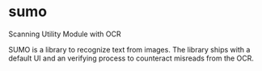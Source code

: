 # sumo
Scanning Utility Module with OCR

SUMO is a library to recognize text from images. 
The library ships with a default UI and an verifying process to counteract misreads from the OCR.



